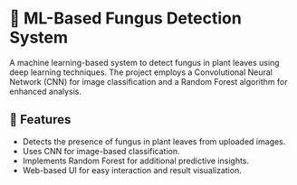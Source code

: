 # 🌱 ML-Based Fungus Detection System  

A machine learning-based system to detect fungus in plant leaves using deep learning techniques. The project employs a Convolutional Neural Network (CNN) for image classification and a Random Forest algorithm for enhanced analysis.  

## 📌 Features  
- Detects the presence of fungus in plant leaves from uploaded images.  
- Uses CNN for image-based classification.  
- Implements Random Forest for additional predictive insights.  
- Web-based UI for easy interaction and result visualization.  

